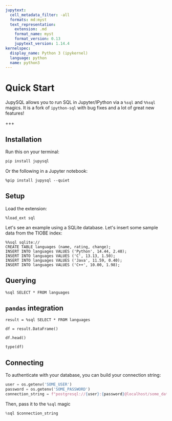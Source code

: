 ```yaml
---
jupytext:
  cell_metadata_filter: -all
  formats: md:myst
  text_representation:
    extension: .md
    format_name: myst
    format_version: 0.13
    jupytext_version: 1.14.4
kernelspec:
  display_name: Python 3 (ipykernel)
  language: python
  name: python3
---
```


# Quick Start

JupySQL allows you to run SQL in Jupyter/IPython via a `%sql` and `%%sql` magics. It is a fork of `ipython-sql` with bug fixes and a lot of great new features!

+++

## Installation

Run this on your terminal:

```sh
pip install jupysql
```

Or the following in a Jupyter notebook:

```{code-cell} ipython3
%pip install jupysql --quiet
```

## Setup

Load the extension:

```{code-cell} ipython3
%load_ext sql
```

Let's see an example using a SQLite database. Let's insert some sample data from the TIOBE index:

```{code-cell} ipython3
%%sql sqlite://
CREATE TABLE languages (name, rating, change);
INSERT INTO languages VALUES ('Python', 14.44, 2.48);
INSERT INTO languages VALUES ('C', 13.13, 1.50);
INSERT INTO languages VALUES ('Java', 11.59, 0.40);
INSERT INTO languages VALUES ('C++', 10.00, 1.98);
```

## Querying

```{code-cell} ipython3
%sql SELECT * FROM languages
```

## `pandas` integration

```{code-cell} ipython3
result = %sql SELECT * FROM languages
```

```{code-cell} ipython3
df = result.DataFrame()
```

```{code-cell} ipython3
df.head()
```

```{code-cell} ipython3
type(df)
```

## Connecting

To authenticate with your database, you can build your connection string:

```python
user = os.getenv('SOME_USER')
password = os.getenv('SOME_PASSWORD')
connection_string = f"postgresql://{user}:{password}@localhost/some_database"
```

Then, pass it to the `%sql` magic

```python
%sql $connection_string
```
